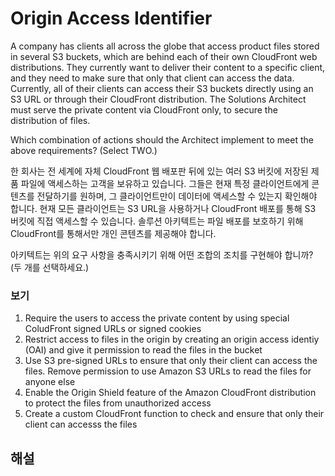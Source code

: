 # Origin Access Identifier

A company has clients all across the globe that access product files stored in several S3 buckets, which are behind each of their own CloudFront web distributions. They currently want to deliver their content to a specific client, and they need to make sure that only that client can access the data. Currently, all of their clients can access their S3 buckets directly using an S3 URL or through their CloudFront distribution. The Solutions Architect must serve the private content via CloudFront only, to secure the distribution of files.

Which combination of actions should the Architect implement to meet the above requirements? (Select TWO.)

한 회사는 전 세계에 자체 CloudFront 웹 배포판 뒤에 있는 여러 S3 버킷에 저장된 제품 파일에 액세스하는 고객을 보유하고 있습니다. 그들은 현재 특정 클라이언트에게 콘텐츠를 전달하기를 원하며, 그 클라이언트만이 데이터에 액세스할 수 있는지 확인해야 합니다. 현재 모든 클라이언트는 S3 URL을 사용하거나 CloudFront 배포를 통해 S3 버킷에 직접 액세스할 수 있습니다. 솔루션 아키텍트는 파일 배포를 보호하기 위해 CloudFront를 통해서만 개인 콘텐츠를 제공해야 합니다.

아키텍트는 위의 요구 사항을 충족시키기 위해 어떤 조합의 조치를 구현해야 합니까? (두 개를 선택하세요.)

### 보기

1. Require the users to access the private content by using special ColudFront signed URLs or signed cookies
2. Restrict access to files in the origin by creating an origin access identiy (OAI) and give it permission to read the files in the bucket
3. Use S3 pre-signed URLs to ensure that only their client can access the files. Remove permission to use Amazon S3 URLs to read the files for anyone else
4. Enable the Origin Shield feature of the Amazon CloudFront distribution to protect the files from unauthorized access
5. Create a custom CloudFront function to check and ensure that only their client can accesss the files

## 해설
